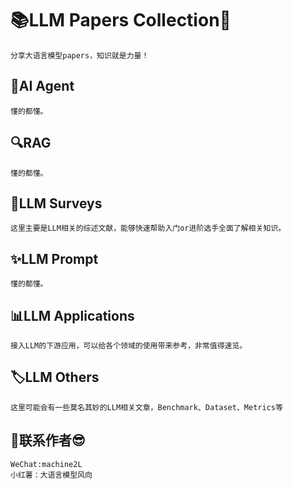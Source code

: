 # 📚LLM Papers Collection🚀
    分享大语言模型papers，知识就是力量！

## 🧠AI Agent 
    懂的都懂。

## 🔍RAG
    懂的都懂。

## 📘LLM Surveys
    这里主要是LLM相关的综述文献，能够快速帮助入门or进阶选手全面了解相关知识。

## ✨LLM Prompt
    懂的都懂。

## 📊LLM Applications
    接入LLM的下游应用，可以给各个领域的使用带来参考，非常值得速览。

## 🏷️LLM Others
    这里可能会有一些莫名其妙的LLM相关文章，Benchmark、Dataset、Metrics等

## 👋联系作者😎
    WeChat:machine2L
    小红薯：大语言模型风向

